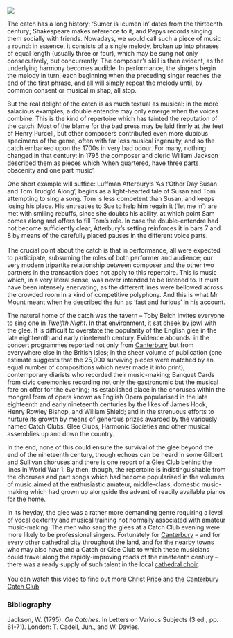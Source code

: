 <a href="https://juncture-digital.org"><img src="https://juncture-digital.org/images/ve-button.png"/></a>
<param author="Dr Chris Price" banner="/images/banners/19c.jpg" layout="vtl" title="The Catch" ve-config=""/>

<param aliases="Canterbury" eid="Q29303" ve-entity=""/>

The catch has a long history: ‘Sumer is Icumen In’ dates from the thirteenth century; Shakespeare makes reference to it, and Pepys records singing them socially with friends. Nowadays, we would call such a piece of music a round: in essence, it consists of a single melody, broken up into phrases of equal length (usually three or four), which may be sung not only consecutively, but concurrently. The composer’s skill is then evident, as the underlying harmony becomes audible. In performance, the singers begin the melody in turn, each beginning when the preceding singer reaches the end of the first phrase, and all will simply repeat the melody until, by common consent or musical mishap, all stop. 
<param ve-image-v2 manifest="https://iiif.juncture-digital.org/wc:Sumerisicumenharleyms.jpg/manifest.json">

But the real delight of the catch is as much textual as musical: in the more salacious examples, a double entendre may only emerge when the voices combine. This is the kind of repertoire which has tainted the reputation of the catch. Most of the blame for the bad press may be laid firmly at the feet of Henry Purcell, but other composers contributed even more dubious specimens of the genre, often with far less musical ingenuity, and so the catch embarked upon the 1700s in very bad odour. For many, nothing changed in that century: in 1795 the composer and cleric William Jackson described them as pieces which ‘when quartered, have three parts obscenity and one part music’.  
<param ve-image-v2 manifest="https://iiif.juncture-digital.org/wc:Henry_Purcell.png/manifest.json">

One short example will suffice: Luffman Atterbury’s ‘As t’Other Day Susan and Tom Trudg’d Along’, begins as a light-hearted tale of Susan and Tom attempting to sing a song. Tom is less competent than Susan, and keeps losing his place. His entreaties to Sue to help him regain it (‘let me in’) are met with smiling rebuffs, since she doubts his ability, at which point Sam comes along and offers to fill Tom’s role. In case the double-entendre had not become sufficiently clear, Atterbury’s setting reinforces it in bars 7 and 8 by means of the carefully placed pauses in the different voice parts.
<br/><br/>
The crucial point about the catch is that in performance, all were expected to participate, subsuming the roles of both performer and audience; our very modern tripartite relationship between composer and the other two partners in the transaction does not apply to this repertoire. This is music which, in a very literal sense, was never intended to be listened to. It must have been intensely enervating, as the different lines were bellowed across the crowded room in a kind of competitive polyphony. And this is what Mr Mount meant when he described the fun as ‘fast and furious’ in his account.
<param ve-image-v2 manifest="https://iiif.juncture-digital.org/wc:A_Catch._Une_Chansonnette_%28BM_1935%2C0522.1.76%29.jpg/manifest.json">

The natural home of the catch was the tavern – Toby Belch invites everyone to sing one in _Twelfth Night_. In that environment, it sat cheek by jowl with the glee.
It is difficult to overstate the popularity of the English glee in the late eighteenth and early nineteenth century. Evidence abounds: in the concert programmes reported not only from [Canterbury](/music/19c-music-canterbury) but from everywhere else in the British Isles; in the sheer volume of publication (one estimate suggests that the 25,000 surviving pieces were matched by an equal number of compositions which never made it into print); contemporary diarists who recorded their music-making; Banquet Cards from civic ceremonies recording not only the gastronomic but the musical fare on offer for the evening; its established place in the choruses within the mongrel form of opera known as English Opera popularised in the late eighteenth and early nineteenth centuries by the likes of James Hook, Henry Rowley Bishop, and William Shield; and in the strenuous efforts to nurture its growth by means of generous prizes awarded by the variously named Catch Clubs, Glee Clubs, Harmonic Societies and other musical assemblies up and down the country. 
<param ve-image-v2 manifest="https://iiif.juncture-digital.org/wc:Peltro_William_Tomkins_-_Sir_Andrew_Aguecheek%2C_Sir_Toby_Belch_and_the_Clown_-_%22Twelfth_Night%22%2C_Act_II%2C_Scene_III_-_B1976.1.205_-_Yale_Center_for_British_Art.jpg/manifest.json">

In the end, none of this could ensure the survival of the glee beyond the end of the nineteenth century, though echoes can be heard in some Gilbert and Sullivan choruses and there is one report of a Glee Club behind the lines in World War 1. By then, though, the repertoire is indistinguishable from the choruses and part songs which had become popularised in the volumes of music aimed at the enthusiastic amateur, middle-class, domestic music-making which had grown up alongside the advent of readily available pianos for the home.
<param ve-image-v2 manifest="https://iiif.juncture-digital.org/wc:New_%26_Popular_Song_%26_Dance_Compositions._%28BM_1922%2C0710.660%29.jpg/manifest.json">
       
In its heyday, the glee was a rather more demanding genre requiring a level of vocal dexterity and musical training not normally associated with amateur music-making. The men who sang the glees at a Catch Club evening were more likely to be professional singers. Fortunately for [Canterbury](/music/19c-music-canterbury) – and for every other cathedral city throughout the land, and for the nearby towns who may also have and a Catch or Glee Club to which these musicians could travel along the rapidly-improving roads of the nineteenth century – there was a ready supply of such talent in the local [cathedral choir](/music/19c-cathedral-singing). 
<br/><br/>
You can watch this video to find out more [Christ Price and the Canterbury Catch Club](https://youtu.be/dbKAb18w72c)
<param attribution="by William Gostling, 1825. no known copyright restrictions." label="Canterbury Cathedral, from A Walk In and About the City of Canterbury" url="https://stor.artstor.org/stor/fe4a9962-d0fd-4116-9f01-a05b7425fbfa" ve-image=""/>

### Bibliography

Jackson, W. (1795). _On Catches_. In Letters on Various Subjects (3 ed., pp. 61-71). London: T. Cadell, Jun., and W. Davies.  
